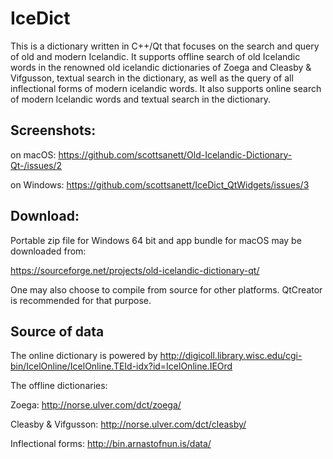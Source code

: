 # IceDict

This is a dictionary written in C++/Qt that focuses on the search and query of old and modern Icelandic. It supports offline search of old Icelandic words in the renowned old icelandic dictionaries of Zoega and Cleasby & Vifgusson, textual search in the dictionary, as well as the query of all inflectional forms of modern icelandic words. It also supports online search of modern Icelandic words and textual search in the dictionary. 

## Screenshots:

on macOS:
https://github.com/scottsanett/Old-Icelandic-Dictionary-Qt-/issues/2

on Windows:
https://github.com/scottsanett/IceDict_QtWidgets/issues/3

## Download:

Portable zip file for Windows 64 bit and app bundle for macOS may be downloaded from:

https://sourceforge.net/projects/old-icelandic-dictionary-qt/

One may also choose to compile from source for other platforms. QtCreator is recommended for that purpose.

## Source of data

The online dictionary is powered by http://digicoll.library.wisc.edu/cgi-bin/IcelOnline/IcelOnline.TEId-idx?id=IcelOnline.IEOrd


The offline dictionaries:


Zoega: http://norse.ulver.com/dct/zoega/


Cleasby & Vifgusson: http://norse.ulver.com/dct/cleasby/


Inflectional forms: http://bin.arnastofnun.is/data/
